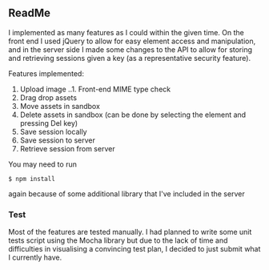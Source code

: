 ## ReadMe

I implemented as many features as I could within the given time. On the front end I used jQuery to allow for easy element access and manipulation, and in the server side I made some changes to the API to allow for storing and retrieving sessions given a key (as a representative security feature).

Features implemented: 
1. Upload image
..1. Front-end MIME type check
2. Drag drop assets
3. Move assets in sandbox
4. Delete assets in sandbox (can be done by selecting the element and pressing Del key)
5. Save session locally
6. Save session to server
7. Retrieve session from server

You may need to run 

```
$ npm install
```

again because of some additional library that I've included in the server

### Test
Most of the features are tested manually. I had planned to write some unit tests script using the Mocha library but due to the lack of time and difficulties in visualising a convincing test plan, I decided to just submit what I currently have.